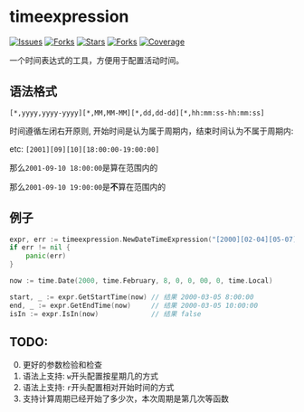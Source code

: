 # timeexpression

[![Issues](https://img.shields.io/github/issues/mingforpc/timeexpression)]()
[![Forks](https://img.shields.io/github/forks/mingforpc/timeexpression)]()
[![Stars](https://img.shields.io/github/stars/mingforpc/timeexpression)]()
[![Forks](https://img.shields.io/github/license/mingforpc/timeexpression)]()
[![Coverage](https://img.shields.io/badge/coverage-93%25-yellowgreen.svg)]()

一个时间表达式的工具，方便用于配置活动时间。

## 语法格式

`[*,yyyy,yyyy-yyyy][*,MM,MM-MM][*,dd,dd-dd][*,hh:mm:ss-hh:mm:ss]`

时间遵循左闭右开原则, 开始时间是认为属于周期内，结束时间认为不属于周期内:

etc: `[2001][09][10][18:00:00-19:00:00]`

那么`2001-09-10 18:00:00`是算在范围内的

那么`2001-09-10 19:00:00`是**不**算在范围内的

## 例子

```go
expr, err := timeexpression.NewDateTimeExpression("[2000][02-04][05-07][8:00:00-10:00:00,11:00:00-12:30:30]")
if err != nil {
    panic(err)
}

now := time.Date(2000, time.February, 8, 0, 0, 00, 0, time.Local)

start, _ := expr.GetStartTime(now) // 结果 2000-03-05 8:00:00 
end, _ := expr.GetEndTime(now)     // 结果 2000-03-05 10:00:00
isIn := expr.IsIn(now)             // 结果 false
```

## TODO:

0. 更好的参数检验和检查
1. 语法上支持: `w`开头配置按星期几的方式
2. 语法上支持: `r`开头配置相对开始时间的方式
3. 支持计算周期已经开始了多少次，本次周期是第几次等函数